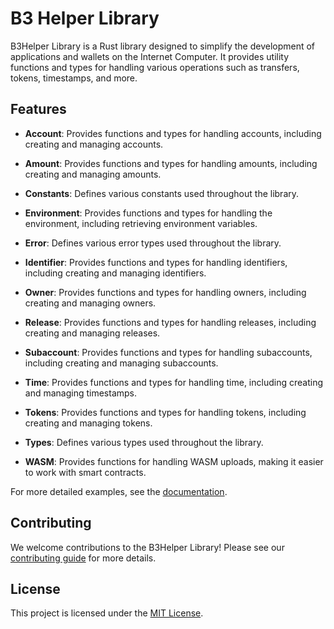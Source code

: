 # B3 Helper Library

B3Helper Library is a Rust library designed to simplify the development of applications and wallets on the Internet Computer. It provides utility functions and types for handling various operations such as transfers, tokens, timestamps, and more.

## Features

- **Account**: Provides functions and types for handling accounts, including creating and managing accounts.

- **Amount**: Provides functions and types for handling amounts, including creating and managing amounts.

- **Constants**: Defines various constants used throughout the library.

- **Environment**: Provides functions and types for handling the environment, including retrieving environment variables.

- **Error**: Defines various error types used throughout the library.

- **Identifier**: Provides functions and types for handling identifiers, including creating and managing identifiers.

- **Owner**: Provides functions and types for handling owners, including creating and managing owners.

- **Release**: Provides functions and types for handling releases, including creating and managing releases.

- **Subaccount**: Provides functions and types for handling subaccounts, including creating and managing subaccounts.

- **Time**: Provides functions and types for handling time, including creating and managing timestamps.

- **Tokens**: Provides functions and types for handling tokens, including creating and managing tokens.

- **Types**: Defines various types used throughout the library.

- **WASM**: Provides functions for handling WASM uploads, making it easier to work with smart contracts.

For more detailed examples, see the [documentation](https://docs.rs/b3_helper_lib).

## Contributing

We welcome contributions to the B3Helper Library! Please see our [contributing guide](CONTRIBUTING.md) for more details.

## License

This project is licensed under the [MIT License](LICENSE).
